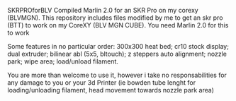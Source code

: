 SKRPROforBLV
Compiled Marlin 2.0 for an SKR Pro on my corexy (BLVMGN).
This repository includes files modified by me to get an skr pro (BTT) to work on my CoreXY (BLV MGN CUBE).
You need Marlin 2.0 for this to work

Some features in no particular order:
  300x300 heat bed;
  cr10 stock display;
  dual extruder;
  bilinear abl (5x5, bltouch);
  z steppers auto alignment;
  nozzle park;
  wipe area;
  load/unload filament.
  
  You are more than welcome to use it, however i take no responsabilities for any damage to you or your 3d Printer (ie bowden tube lenght for loading/unloading filament, head movement towards nozzle park area)
